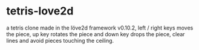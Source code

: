 # tetris-love2d
a tetris clone made in the löve2d framework v0.10.2, left / right keys moves the piece, up key rotates the piece and down key drops the piece, clear lines and avoid pieces touching the ceiling.
